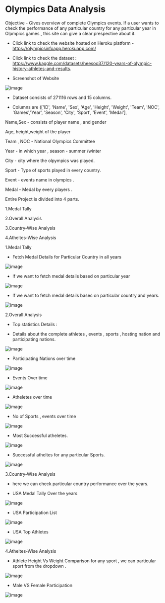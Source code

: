 # Olympics Data Analysis

Objective - Gives overview of complete Olympics events. If a user wants to check the performance of any particular country for any particular year in Olpmpics games ,
this site can give a clear prespective about it.


- Click link to check the website hosted on Heroku platform - https://olympicsinfoapp.herokuapp.com/

- Click link to check the dataset : https://www.kaggle.com/datasets/heesoo37/120-years-of-olympic-history-athletes-and-results.

- Screenshot of Website

![image](https://user-images.githubusercontent.com/91243691/164948172-5fcec6fb-0620-4937-9051-39fff0771fc7.png)

- Dataset consists of  271116 rows and 15 columns.

- Columns are (['ID', 'Name', 'Sex', 'Age', 'Height', 'Weight', 'Team', 'NOC', 'Games','Year', 'Season', 'City', 'Sport', 'Event', 'Medal'],

Name,Sex - consists of player name , and gender

Age, height,weight of the player

Team , NOC - National Olympics Committee

Year - in which year , season - summer /winter

City - city where the olpympics was played.

Sport - Type of sports played in every country.

Event - events name in olympics .

Medal - Medal by every players .



Entire Project is divided into 4 parts.


1.Medal Tally    


2.Overall Analysis   


3.Country-Wise Analysis  


4.Atheltes-Wise Analysis 



1.Medal Tally

- Fetch Medal Details for Particular Country in all years

![image](https://user-images.githubusercontent.com/91243691/164917109-a4936197-8717-420b-bcc7-2f2501fae444.png)

- If we want to fetch medal details based on particular year 

![image](https://user-images.githubusercontent.com/91243691/164918232-e5221b94-8c5c-4389-bd0a-3e7f3ecc1d1d.png)

- If we want to fetch medal details basec on particular country and years.

![image](https://user-images.githubusercontent.com/91243691/164919922-625cbf31-69e3-4508-b01c-9bc41b1487f0.png)



2.Overall Analysis

- Top statistics Details : 

- Details about the complete athletes , events , sports , hosting nation and participating nations.

![image](https://user-images.githubusercontent.com/91243691/164920681-74daaf8d-772f-47fc-960b-2bf15a00d5e7.png)

- Participating Nations over time

![image](https://user-images.githubusercontent.com/91243691/164921303-a327951b-a6be-4e24-90d0-ba510e0b4ba9.png)

- Events Over time

![image](https://user-images.githubusercontent.com/91243691/164921603-43fec4cc-7c02-433f-b979-999ce626d4a6.png)


- Atheletes over time 

![image](https://user-images.githubusercontent.com/91243691/164922015-fcb0f085-b216-466b-828f-ffa4202c5c87.png)

- No of Sports , events over time 

![image](https://user-images.githubusercontent.com/91243691/164922370-d8265f65-7348-4c18-bec1-a6d936b94a1f.png)

- Most Successful atheletes.

![image](https://user-images.githubusercontent.com/91243691/164922691-60c14216-cd31-4cdd-962d-7ce41ed40002.png)

- Successful atheltes for any particular Sports.

![image](https://user-images.githubusercontent.com/91243691/164924353-50571989-2a25-4eda-8e51-0fcf9b123cfc.png)




3.Country-Wise Analysis

- here we can check particular country performance over the years.

- USA Medal Tally Over the years

![image](https://user-images.githubusercontent.com/91243691/164934324-09ddf8b5-b3a5-425f-b60c-c931926c9c9e.png)


- USA Participation List

![image](https://user-images.githubusercontent.com/91243691/164934333-a1561850-a59e-4a62-9735-01d772c2ef82.png)

- USA Top Athletes

![image](https://user-images.githubusercontent.com/91243691/164934348-ad96aa49-fc16-4a5f-9e5f-bf0536bbd2e6.png)




4.Atheltes-Wise Analysis

- Athlete Height Vs Weight Comparison for any sport , we can particular sport from the dropdown .

![image](https://user-images.githubusercontent.com/91243691/164934367-3ac58b8e-7ef5-43db-8943-5c26aa16a580.png)

- Male VS Female Participation

![image](https://user-images.githubusercontent.com/91243691/164934373-1274461e-dc3b-4903-9ed7-2331a91d2ba7.png)








